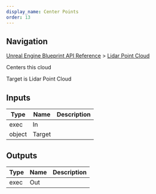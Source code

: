 ```yaml
---
display_name: Center Points
order: 13
---
```

## Navigation

[Unreal Engine Blueprint API Reference](https://dev.epicgames.com/documentation/en-us/unreal-engine/BlueprintAPI) > [Lidar Point Cloud](https://dev.epicgames.com/documentation/en-us/unreal-engine/BlueprintAPI/LidarPointCloud)

Centers this cloud

Target is Lidar Point Cloud

## Inputs

| Type | Name | Description |
| --- | --- | --- |
| exec | In |  |
| object | Target |  |

## Outputs

| Type | Name | Description |
| --- | --- | --- |
| exec | Out |  |
